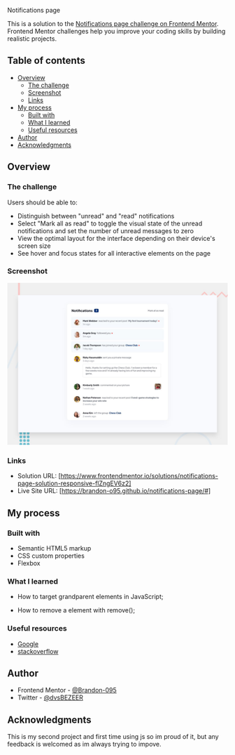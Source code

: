 Notifications page

This is a solution to the [Notifications page challenge on Frontend Mentor](https://www.frontendmentor.io/challenges/notifications-page-DqK5QAmKbC). Frontend Mentor challenges help you improve your coding skills by building realistic projects.

## Table of contents

- [Overview](#overview)
  - [The challenge](#the-challenge)
  - [Screenshot](#screenshot)
  - [Links](#links)
- [My process](#my-process)
  - [Built with](#built-with)
  - [What I learned](#what-i-learned)
  - [Useful resources](#useful-resources)
- [Author](#author)
- [Acknowledgments](#acknowledgments)

## Overview

### The challenge

Users should be able to:

- Distinguish between "unread" and "read" notifications
- Select "Mark all as read" to toggle the visual state of the unread notifications and set the number of unread messages to zero
- View the optimal layout for the interface depending on their device's screen size
- See hover and focus states for all interactive elements on the page

### Screenshot

![](design/desktop-preview.jpg)

### Links

- Solution URL: [https://www.frontendmentor.io/solutions/notifications-page-solution-responsive-flZngEV6z2]
- Live Site URL: [https://brandon-o95.github.io/notifications-page/#]

## My process

### Built with

- Semantic HTML5 markup
- CSS custom properties
- Flexbox

### What I learned

- How to target grandparent elements in JavaScript;

- How to remove a element with remove();

### Useful resources

- [Google](http://www.google.com)
- [stackoverflow](https://stackoverflow.com)

## Author

- Frontend Mentor - [@Brandon-095](https://www.frontendmentor.io/profile/Brandon-095)
- Twitter - [@dvsBEZEER](https://www.twitter.com/dvsBEZEER)

## Acknowledgments

This is my second project and first time using js so im proud of it, but any feedback is welcomed as im always trying to impove.
